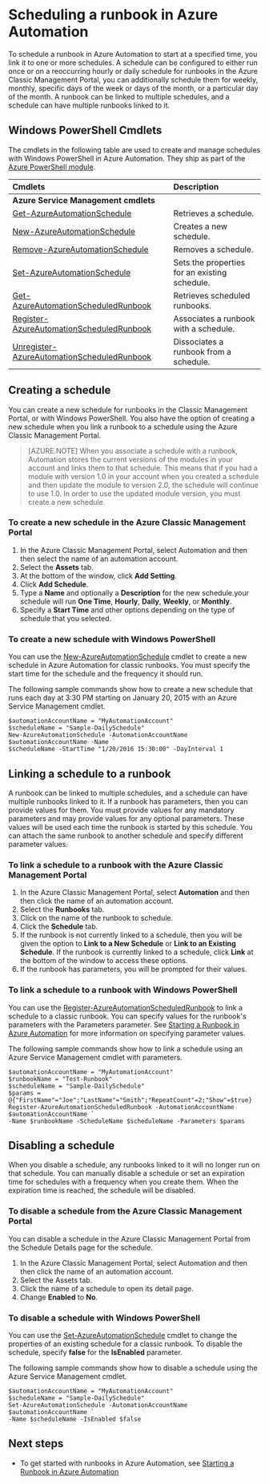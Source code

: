<properties
    pageTitle="Schedules in Azure Automation | Azure"
    description="Automation schedules are used to schedule runbooks in Azure Automation to start automatically. Describes how to create and manage a schedule in so that you can automatically start a runbook at a particular time or on a recurring schedule."
    services="automation"
    documentationcenter=""
    author="MGoedtel"
    manager="jwhit"
    editor="tysonn" />
<tags
    ms.assetid="1c2da639-ad20-4848-920b-88e471b2e1d9"
    ms.service="automation"
    ms.devlang="na"
    ms.topic="article"
    ms.tgt_pltfrm="na"
    ms.workload="infrastructure-services"
    ms.date="10/10/2016"
    wacn.date=""
    ms.author="magoedte" />

# Scheduling a runbook in Azure Automation
To schedule a runbook in Azure Automation to start at a specified time, you link it to one or more schedules. A schedule can be configured to either run once or on a reoccurring hourly or daily schedule for runbooks in the Azure Classic Management Portal,  you can additionally schedule them for weekly, monthly, specific days of the week or days of the month, or a particular day of the month.  A runbook can be linked to multiple schedules, and a schedule can have multiple runbooks linked to it.

## Windows PowerShell Cmdlets
The cmdlets in the following table are used to create and manage schedules with Windows PowerShell in Azure Automation. They ship as part of the [Azure PowerShell module](https://docs.microsoft.com/powershell/azureps-cmdlets-docs).

| Cmdlets | Description |
|:--- |:--- |
| **Azure Service Management cmdlets** | |
| [Get-AzureAutomationSchedule](http://msdn.microsoft.com/zh-cn/library/dn690274.aspx) |Retrieves a schedule. |
| [New-AzureAutomationSchedule](http://msdn.microsoft.com/zh-cn/library/dn690271.aspx) |Creates a new schedule. |
| [Remove-AzureAutomationSchedule](http://msdn.microsoft.com/zh-cn/library/dn690279.aspx) |Removes a schedule. |
| [Set-AzureAutomationSchedule](http://msdn.microsoft.com/zh-cn/library/dn690270.aspx) |Sets the properties for an existing schedule. |
| [Get-AzureAutomationScheduledRunbook](http://msdn.microsoft.com/zh-cn/library/dn913778.aspx) |Retrieves scheduled runbooks. |
| [Register-AzureAutomationScheduledRunbook](http://msdn.microsoft.com/zh-cn/library/dn690265.aspx) |Associates a runbook with a schedule. |
| [Unregister-AzureAutomationScheduledRunbook](http://msdn.microsoft.com/zh-cn/library/dn690273.aspx) |Dissociates a runbook from a schedule. |

## Creating a schedule
You can create a new schedule for runbooks in the Classic Management Portal, or with Windows PowerShell. You also have the option of creating a new schedule when you link a runbook to a schedule using the Azure Classic Management Portal.

> [AZURE.NOTE]
> When you associate a schedule with a runbook, Automation stores the current versions of the modules in your account and links them to that schedule.  This means that if you had a module with version 1.0 in your account when you created a schedule and then update the module to version 2.0, the schedule will continue to use 1.0.  In order to use the updated module version, you must create a new schedule. 
> 
> 

### To create a new schedule in the Azure Classic Management Portal
1. In the Azure Classic Management Portal, select Automation and then then select the name of an automation account.
2. Select the **Assets** tab.
3. At the bottom of the window, click **Add Setting**.
4. Click **Add Schedule**.
5. Type a **Name** and optionally a **Description** for the new schedule.your schedule will run **One Time**, **Hourly**, **Daily**, **Weekly**, or **Monthly**.
6. Specify a **Start Time** and other options depending on the type of schedule that you selected.

### To create a new schedule with Windows PowerShell
You can use the [New-AzureAutomationSchedule](http://msdn.microsoft.com/zh-cn/library/azure/dn690271.aspx) cmdlet to create a new schedule in Azure Automation for classic runbooks. You must specify the start time for the schedule and the frequency it should run.

The following sample commands show how to create a new schedule that runs each day at 3:30 PM starting on January 20, 2015 with an Azure Service Management cmdlet.

    $automationAccountName = "MyAutomationAccount"
    $scheduleName = "Sample-DailySchedule"
    New-AzureAutomationSchedule -AutomationAccountName $automationAccountName -Name `
    $scheduleName -StartTime "1/20/2016 15:30:00" -DayInterval 1

## Linking a schedule to a runbook
A runbook can be linked to multiple schedules, and a schedule can have multiple runbooks linked to it. If a runbook has parameters, then you can provide values for them. You must provide values for any mandatory parameters and may provide values for any optional parameters.  These values will be used each time the runbook is started by this schedule.  You can attach the same runbook to another schedule and specify different parameter values.

### To link a schedule to a runbook with the Azure Classic Management Portal
1. In the Azure Classic Management Portal, select **Automation** and then then click the name of an automation account.
2. Select the **Runbooks** tab.
3. Click on the name of the runbook to schedule.
4. Click the **Schedule** tab.
5. If the runbook is not currently linked to a schedule, then you will be given the option to **Link to a New Schedule** or **Link to an Existing Schedule**.  If the runbook is currently linked to a schedule, click **Link** at the bottom of the window to access these options.
6. If the runbook has parameters, you will be prompted for their values.  

### To link a schedule to a runbook with Windows PowerShell
You can use the [Register-AzureAutomationScheduledRunbook](http://msdn.microsoft.com/zh-cn/library/azure/dn690265.aspx) to link a schedule to a classic runbook.  You can specify values for the runbook's parameters with the Parameters parameter. See [Starting a Runbook in Azure Automation](/documentation/articles/automation-starting-a-runbook/) for more information on specifying parameter values.

The following sample commands show how to link a schedule using an Azure Service Management cmdlet with parameters.

    $automationAccountName = "MyAutomationAccount"
    $runbookName = "Test-Runbook"
    $scheduleName = "Sample-DailySchedule"
    $params = @{"FirstName"="Joe";"LastName"="Smith";"RepeatCount"=2;"Show"=$true}
    Register-AzureAutomationScheduledRunbook -AutomationAccountName $automationAccountName `
    -Name $runbookName -ScheduleName $scheduleName -Parameters $params

## Disabling a schedule
When you disable a schedule, any runbooks linked to it will no longer run on that schedule. You can manually disable a schedule or set an expiration time for schedules with a frequency when you create them. When the expiration time is reached, the schedule will be disabled.

### To disable a schedule from the Azure Classic Management Portal
You can disable a schedule in the Azure Classic Management Portal from the Schedule Details page for the schedule.

1. In the Azure Classic Management Portal, select Automation and then then click the name of an automation account.
2. Select the Assets tab.
3. Click the name of a schedule to open its detail page.
4. Change **Enabled** to **No**.

### To disable a schedule with Windows PowerShell

You can use the [Set-AzureAutomationSchedule](http://msdn.microsoft.com/zh-cn/library/azure/dn690270.aspx) cmdlet to change the properties of an existing schedule for a classic runbook. To disable the schedule, specify **false** for the **IsEnabled** parameter.

The following sample commands show how to disable a schedule using the Azure Service Management cmdlet.

    $automationAccountName = "MyAutomationAccount"
    $scheduleName = "Sample-DailySchedule"
    Set-AzureAutomationSchedule -AutomationAccountName $automationAccountName `
    -Name $scheduleName -IsEnabled $false

## Next steps
* To get started with runbooks in Azure Automation, see [Starting a Runbook in Azure Automation](/documentation/articles/automation-starting-a-runbook/)